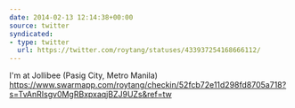 ```yaml
---
date: 2014-02-13 12:14:38+00:00
source: twitter
syndicated:
- type: twitter
  url: https://twitter.com/roytang/statuses/433937254168666112/
---
```


I'm at Jollibee (Pasig City, Metro Manila) https://www.swarmapp.com/roytang/checkin/52fcb72e11d298fd8705a718?s=TvAnRIsgv0MgRBxpxaqjBZJ9UZs&ref=tw